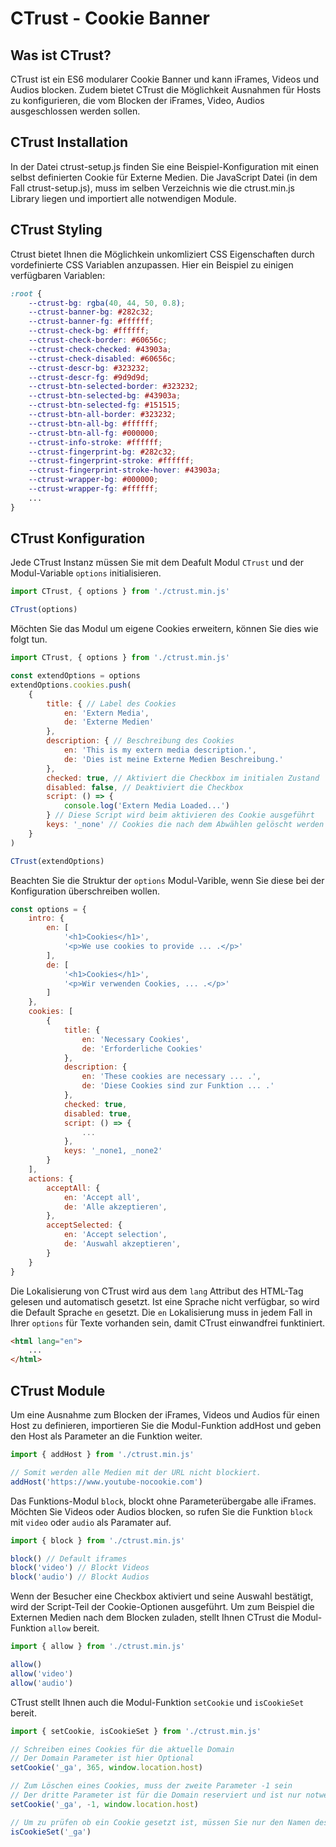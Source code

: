 # CTrust - Cookie Banner

## Was ist CTrust?

CTrust ist ein ES6 modularer Cookie Banner und kann iFrames, Videos und Audios blocken. Zudem bietet CTrust die Möglichkeit Ausnahmen für Hosts zu konfigurieren, die vom Blocken der iFrames, Video, Audios ausgeschlossen werden sollen.

## CTrust Installation

In der Datei ctrust-setup.js finden Sie eine Beispiel-Konfiguration mit einen selbst definierten Cookie für Externe Medien. Die JavaScript Datei (in dem Fall ctrust-setup.js), muss im selben Verzeichnis wie die ctrust.min.js Library liegen und importiert alle notwendigen Module.

## CTrust Styling

Ctrust bietet Ihnen die Möglichkein unkomliziert CSS Eigenschaften durch vordefinierte CSS Variablen anzupassen. Hier ein Beispiel zu einigen verfügbaren Variablen:

```scss
:root {
    --ctrust-bg: rgba(40, 44, 50, 0.8);
    --ctrust-banner-bg: #282c32;
    --ctrust-banner-fg: #ffffff;
    --ctrust-check-bg: #ffffff;
    --ctrust-check-border: #60656c;
    --ctrust-check-checked: #43903a;
    --ctrust-check-disabled: #60656c;
    --ctrust-descr-bg: #323232;
    --ctrust-descr-fg: #9d9d9d;
    --ctrust-btn-selected-border: #323232;
    --ctrust-btn-selected-bg: #43903a;
    --ctrust-btn-selected-fg: #151515;
    --ctrust-btn-all-border: #323232;
    --ctrust-btn-all-bg: #ffffff;
    --ctrust-btn-all-fg: #000000;
    --ctrust-info-stroke: #ffffff;
    --ctrust-fingerprint-bg: #282c32;
    --ctrust-fingerprint-stroke: #ffffff;
    --ctrust-fingerprint-stroke-hover: #43903a;
    --ctrust-wrapper-bg: #000000;
    --ctrust-wrapper-fg: #ffffff;
    ...
}
```
## CTrust Konfiguration

Jede CTrust Instanz müssen Sie mit dem Deafult Modul `CTrust` und der Modul-Variable `options` initialisieren.

```javascript
import CTrust, { options } from './ctrust.min.js'

CTrust(options)
```

Möchten Sie das Modul um eigene Cookies erweitern, können Sie dies wie folgt tun.

```javascript
import CTrust, { options } from './ctrust.min.js'

const extendOptions = options
extendOptions.cookies.push(
    {
        title: { // Label des Cookies
            en: 'Extern Media',
            de: 'Externe Medien'
        },
        description: { // Beschreibung des Cookies
            en: 'This is my extern media description.',
            de: 'Dies ist meine Externe Medien Beschreibung.'
        },
        checked: true, // Aktiviert die Checkbox im initialen Zustand
        disabled: false, // Deaktiviert die Checkbox
        script: () => {
            console.log('Extern Media Loaded...')
        } // Diese Script wird beim aktivieren des Cookie ausgeführt
        keys: '_none' // Cookies die nach dem Abwählen gelöscht werden sollen
    }
)

CTrust(extendOptions)
```

Beachten Sie die Struktur der `options` Modul-Varible, wenn Sie diese bei der Konfiguration überschreiben wollen.

```javascript
const options = {
    intro: {
        en: [
            '<h1>Cookies</h1>',
            '<p>We use cookies to provide ... .</p>'
        ],
        de: [
            '<h1>Cookies</h1>',
            '<p>Wir verwenden Cookies, ... .</p>'
        ]
    },
    cookies: [
        {
            title: {
                en: 'Necessary Cookies',
                de: 'Erforderliche Cookies'
            },
            description: {
                en: 'These cookies are necessary ... .',
                de: 'Diese Cookies sind zur Funktion ... .'
            },
            checked: true,
            disabled: true,
            script: () => {
                ...
            },
            keys: '_none1, _none2'
        }
    ],
    actions: {
        acceptAll: {
            en: 'Accept all',
            de: 'Alle akzeptieren',
        },
        acceptSelected: {
            en: 'Accept selection',
            de: 'Auswahl akzeptieren',
        }
    }
}
```

Die Lokalisierung von CTrust wird aus dem `lang` Attribut des HTML-Tag gelesen und automatisch gesetzt. Ist eine Sprache nicht verfügbar, so wird die Default Sprache `en` gesetzt. Die `en` Lokalisierung muss in jedem Fall in Ihrer `options` für Texte vorhanden sein, damit CTrust einwandfrei funktiniert.

```html
<html lang="en">
    ...
</html>
```

## CTrust Module

Um eine Ausnahme zum Blocken der iFrames, Videos und Audios für einen Host zu definieren, importieren Sie die Modul-Funktion addHost und geben den Host als Parameter an die Funktion weiter.

```javascript
import { addHost } from './ctrust.min.js'

// Somit werden alle Medien mit der URL nicht blockiert.
addHost('https://www.youtube-nocookie.com')
```

Das Funktions-Modul `block`, blockt ohne Parameterübergabe alle iFrames. Möchten Sie Videos oder Audios blocken, so rufen Sie die Funktion `block` mit `video` oder `audio` als Paramater auf.

```javascript
import { block } from './ctrust.min.js'

block() // Default iframes
block('video') // Blockt Videos
block('audio') // Blockt Audios
```

Wenn der Besucher eine Checkbox aktiviert und seine Auswahl bestätigt, wird der Script-Teil der Cookie-Optionen ausgeführt. Um zum Beispiel die Externen Medien nach dem Blocken zuladen, stellt Ihnen CTrust die Modul-Funktion `allow` bereit.

```javascript
import { allow } from './ctrust.min.js'

allow()
allow('video')
allow('audio')
```

CTrust stellt Ihnen auch die Modul-Funktion `setCookie` und `isCookieSet` bereit.

```javascript
import { setCookie, isCookieSet } from './ctrust.min.js'

// Schreiben eines Cookies für die aktuelle Domain
// Der Domain Parameter ist hier Optional
setCookie('_ga', 365, window.location.host)

// Zum Löschen eines Cookies, muss der zweite Parameter -1 sein
// Der dritte Parameter ist für die Domain reserviert und ist nur notwendig wenn Cookies mit Domain Spezifikation gesetzt wurden
setCookie('_ga', -1, window.location.host)

// Um zu prüfen ob ein Cookie gesetzt ist, müssen Sie nur den Namen des Cookies als Parameter übergeben
isCookieSet('_ga')
```
